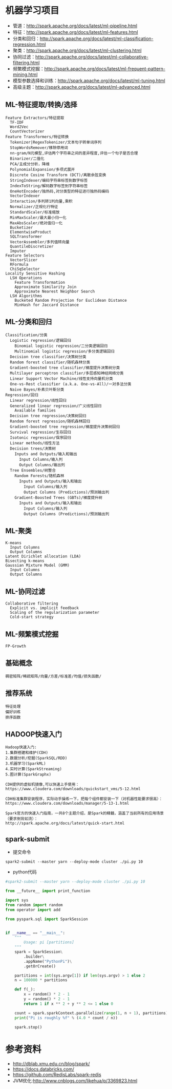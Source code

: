 
# 机器学习项目
- 管道：http://spark.apache.org/docs/latest/ml-pipeline.html
- 特征：http://spark.apache.org/docs/latest/ml-features.html
- 分类和回归：http://spark.apache.org/docs/latest/ml-classification-regression.html
- 聚类：http://spark.apache.org/docs/latest/ml-clustering.html
- 协同过滤：http://spark.apache.org/docs/latest/ml-collaborative-filtering.html
- 频繁模式挖掘：http://spark.apache.org/docs/latest/ml-frequent-pattern-mining.html
- 模型参数选择和训练：http://spark.apache.org/docs/latest/ml-tuning.html
- 高级主题：http://spark.apache.org/docs/latest/ml-advanced.html

## ML-特征提取/转换/选择
```
Feature Extractors/特征提取
  TF-IDF
  Word2Vec
  CountVectorizer
Feature Transformers/特征转换
  Tokenizer|RegexTokenizer/文本句子转单词序列
  StopWordsRemover/移除停用词
  nn-gram/N元模型,评估两个字符串之间的差异程度,评估一个句子是否合理
  Binarizer/二值化
  PCA/主成分分析，降维
  PolynomialExpansion/多项式展开
  Discrete Cosine Transform (DCT)/离散余弦变换
  StringIndexer/编码字符串标签到数字标签
  IndexToString/解码数字标签到字符串标签
  OneHotEncoder/独热码,对分类型的特征进行独热码编码
  VectorIndexer
  Interaction/多列转1列向量,乘积
  Normalizer/正规化行特征
  StandardScaler/标准缩放
  MinMaxScaler/最大最小归一化
  MaxAbsScaler/绝对值归一化
  Bucketizer
  ElementwiseProduct
  SQLTransformer
  VectorAssembler/多列值转向量
  QuantileDiscretizer
  Imputer
Feature Selectors
  VectorSlicer
  RFormula
  ChiSqSelector
Locality Sensitive Hashing
  LSH Operations
    Feature Transformation
    Approximate Similarity Join
    Approximate Nearest Neighbor Search
  LSH Algorithms
    Bucketed Random Projection for Euclidean Distance
    MinHash for Jaccard Distance
```

## ML-分类和回归
```
Classification/分类
  Logistic regression/逻辑回归
    Binomial logistic regression/二分类逻辑回归
    Multinomial logistic regression/多分类逻辑回归
  Decision tree classifier/决策树分类
  Random forest classifier/随机森林分类
  Gradient-boosted tree classifier/梯度提升决策树分类
  Multilayer perceptron classifier/多层感知神经网络分类
  Linear Support Vector Machine/线性支持向量机分类
  One-vs-Rest classifier (a.k.a. One-vs-All)/一对多法分类
  Naive Bayes/朴素贝叶斯分类
Regression/回归
  Linear regression/线性回归
  Generalized linear regression/广义线性回归
    Available families
  Decision tree regression/决策树回归
  Random forest regression/随机森林回归
  Gradient-boosted tree regression/梯度提升决策树回归
  Survival regression/生存回归
  Isotonic regression/保序回归
  Linear methods/线性方法
  Decision trees/决策树
    Inputs and Outputs/输入和输出
      Input Columns/输入列
      Output Columns/输出列
  Tree Ensembles/树整合
    Random Forests/随机森林
      Inputs and Outputs/输入和输出
        Input Columns/输入列
        Output Columns (Predictions)/预测输出列
    Gradient-Boosted Trees (GBTs)/梯度提升树
      Inputs and Outputs/输入和输出
        Input Columns/输入列
        Output Columns (Predictions)/预测输出列
```

## ML-聚类
```
K-means
  Input Columns
  Output Columns
Latent Dirichlet allocation (LDA)
Bisecting k-means
Gaussian Mixture Model (GMM)
  Input Columns
  Output Columns
```

## ML-协同过滤
```
Collaborative filtering
  Explicit vs. implicit feedback
  Scaling of the regularization parameter
  Cold-start strategy
```

## ML-频繁模式挖掘
```
FP-Growth
```

## 基础概念
```
稠密矩阵/稀疏矩阵/向量/方差/标准差/均值/损失函数/
```

## 推荐系统
```
特征处理
偏好训练
排序函数
```

## HADOOP快速入门
```
Hadoop快速入门:
1.集群搭建和维护(CDH)
2.数据分析/挖掘(SparkSQL/RDD)
3.机器学习(SparkML)
4.实时计算(SparkStreaming)
5.图计算(SparkGraphx)

CDH提供的虚拟机镜像,可以快速上手使用：
https://www.cloudera.com/downloads/quickstart_vms/5-12.html

CDH标准集群安装程序，实际动手操练一下，把每个组件都安装一下（对机器性能要求很高）：
https://www.cloudera.com/downloads/manager/5-13-1.html

Spark官方的快速入门指南，一共8个主题介绍，是Spark的精髓，涵盖了当前所有的应用场景（要求倒背如流）：
http://spark.apache.org/docs/latest/quick-start.html
```

## spark-submit
- 提交命令

```shell
spark2-submit --master yarn --deploy-mode cluster ./pi.py 10
```

- python代码

```python
#spark2-submit --master yarn --deploy-mode cluster ./pi.py 10

from __future__ import print_function

import sys
from random import random
from operator import add

from pyspark.sql import SparkSession


if __name__ == "__main__":
    """
        Usage: pi [partitions]
    """
    spark = SparkSession\
        .builder\
        .appName("PythonPi")\
        .getOrCreate()

    partitions = int(sys.argv[1]) if len(sys.argv) > 1 else 2
    n = 100000 * partitions

    def f(_):
        x = random() * 2 - 1
        y = random() * 2 - 1
        return 1 if x ** 2 + y ** 2 <= 1 else 0

    count = spark.sparkContext.parallelize(range(1, n + 1), partitions).map(f).reduce(add)
    print("Pi is roughly %f" % (4.0 * count / n))

    spark.stop()
```

# 参考资料
- http://dblab.xmu.edu.cn/blog/spark/
- https://docs.databricks.com/
- https://github.com/RedisLabs/spark-redis
- JVM优化:http://www.cnblogs.com/likehua/p/3369823.html
